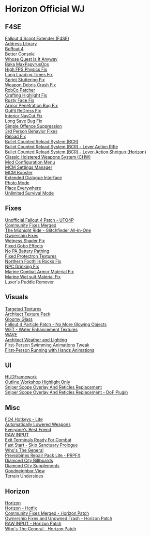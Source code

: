 # Horizon Official WJ

## F4SE
[Fallout 4 Script Extender (F4SE)](https://www.nexusmods.com/fallout4/mods/42147)\
[Address Library](https://www.nexusmods.com/fallout4/mods/47327)\
[Buffout 4](https://www.nexusmods.com/fallout4/mods/47359)\
[Better Console](https://www.nexusmods.com/fallout4/mods/26582)\
[Whose Quest Is It Anyway](https://www.nexusmods.com/fallout4/mods/51979)\
[Baka MaxPapyrusOps](https://www.nexusmods.com/fallout4/mods/73774)\
[High FPS Physics Fix](https://www.nexusmods.com/fallout4/mods/44798)\
[Long Loading Times Fix](https://www.nexusmods.com/fallout4/mods/73469)\
[Sprint Stuttering Fix](https://www.nexusmods.com/fallout4/mods/47760)\
[Weapon Debris Crash Fix](https://www.nexusmods.com/fallout4/mods/48078)\
[RobCo Patcher](https://www.nexusmods.com/fallout4/mods/69798)\
[Crafting Highlight Fix](https://www.nexusmods.com/fallout4/mods/27479)\
[Rusty Face Fix](https://www.nexusmods.com/fallout4/mods/31028)\
[Armor Penetration Bug Fix](https://www.nexusmods.com/fallout4/mods/73849)\
[Outfit ReDress Fix](https://www.nexusmods.com/fallout4/mods/72657)\
[Interior NavCut Fix](https://www.nexusmods.com/fallout4/mods/72904)\
[Long Save Bug Fix](https://www.nexusmods.com/fallout4/mods/68681)\
[Simple Offence Suppression](https://www.nexusmods.com/fallout4/mods/75292)\
[3rd Person Behavior Fixes](https://www.nexusmods.com/fallout4/mods/69243)\
[Reload Fix](https://www.nexusmods.com/fallout4/mods/68931)\
[Bullet Counted Reload System (BCR)](https://www.nexusmods.com/fallout4/mods/41178)\
[Bullet Counted Reload System (BCR) - Lever Action Rifle](https://www.nexusmods.com/fallout4/mods/41178)\
[Bullet Counted Reload System (BCR) - Lever-Action Shotgun (Horizon)](https://www.nexusmods.com/fallout4/mods/45120)\
[Classic Holstered Weapons System (CHW)](https://www.nexusmods.com/fallout4/mods/46101)\
[Mod Configuration Menu](https://www.nexusmods.com/fallout4/mods/21497)\
[MCM Settings Manager](https://www.nexusmods.com/fallout4/mods/56195)\
[MCM Booster](https://www.nexusmods.com/fallout4/mods/56997)\
[Extended Dialogue Interface](https://www.nexusmods.com/fallout4/mods/27216)\
[Photo Mode](https://www.nexusmods.com/fallout4/mods/49997)\
[Place Everywhere](https://www.nexusmods.com/fallout4/mods/9424)\
[Unlimited Survival Mode](https://www.nexusmods.com/fallout4/mods/26163)

## Fixes
[Unofficial Fallout 4 Patch - UFO4P](https://www.nexusmods.com/fallout4/mods/4598)\
[Community Fixes Merged](https://www.nexusmods.com/fallout4/mods/74945)\
[The Midnight Ride - Glitchfinder All-In-One](https://www.nexusmods.com/fallout4/mods/74949)\
[Ownership Fixes](https://www.nexusmods.com/fallout4/mods/56885)\
[Wetness Shader Fix](https://www.nexusmods.com/fallout4/mods/23389)\
[Fixed Gobo Effects](https://www.nexusmods.com/fallout4/mods/27445)\
[No PA Battery Pathing](https://www.nexusmods.com/fallout4/mods/33080)\
[Fixed Protectron Textures](https://www.nexusmods.com/fallout4/mods/27144)\
[Northern Foothills Rocks Fix](https://www.nexusmods.com/fallout4/mods/70237)\
[NPC Drinking Fix](https://www.nexusmods.com/fallout4/mods/53980)\
[Marine Combat Armor Material Fix](https://www.nexusmods.com/fallout4/mods/19854)\
[Marine Wet suit Material Fix](https://www.nexusmods.com/fallout4/mods/19843)\
[Luxor's Puddle Remover](https://www.nexusmods.com/fallout4/mods/61388)

## Visuals
[Targeted Textures](https://www.nexusmods.com/fallout4/mods/62958)\
[Architect Texture Pack](https://www.nexusmods.com/fallout4/mods/17374)\
[Gloomy Glass](https://www.nexusmods.com/fallout4/mods/62518)\
[Fallout 4 Particle Patch - No More Glowing Objects](https://www.nexusmods.com/fallout4/mods/68599)\
[WET - Water Enhancement Textures](https://www.nexusmods.com/fallout4/mods/20775)\
[WAVE](https://www.nexusmods.com/fallout4/mods/41568)\
[Architect Weather and Lighting](https://www.nexusmods.com/fallout4/mods/17374)\
[First-Person Swimming Animations Tweak](https://www.nexusmods.com/fallout4/mods/64795)\
[First-Person Running with Hands Animations](https://www.nexusmods.com/fallout4/mods/62240)

## UI
[HUDFramework](https://www.nexusmods.com/fallout4/mods/20309)\
[Outline Workshop Highlight Only](https://www.nexusmods.com/fallout4/mods/69363)\
[Sniper Scope Overlay And Reticles Replacement](https://www.nexusmods.com/fallout4/mods/29922)\
[Sniper Scope Overlay And Reticles Replacement - DoF Plugin](https://www.nexusmods.com/fallout4/mods/29922)

## Misc
[FO4 Hotkeys - Lite](https://www.nexusmods.com/fallout4/mods/11664)\
[Automatically Lowered Weapons](https://www.nexusmods.com/fallout4/mods/20093)\
[Everyone's Best Friend](https://www.nexusmods.com/fallout4/mods/13459)\
[RAW INPUT](https://www.nexusmods.com/fallout4/mods/27019)\
[Exit Terminals Ready For Combat](https://www.nexusmods.com/fallout4/mods/44107)\
[Fast Start - Skip Sanctuary Prologue](https://www.nexusmods.com/fallout4/mods/57101)\
[Who's The General](https://www.nexusmods.com/fallout4/mods/59019)\
[Previsibines Repair Pack Lite - PRPFX](https://www.nexusmods.com/fallout4/mods/64405)\
[Diamond City Billboards](https://www.nexusmods.com/fallout4/mods/71990)\
[Diamond City Supplements](https://www.nexusmods.com/fallout4/mods/75054)\
[Goodneighbor View](https://www.nexusmods.com/fallout4/mods/72021)\
[Terrain Undersides](https://www.nexusmods.com/fallout4/mods/50837)

## Horizon
[Horizon](https://www.nexusmods.com/fallout4/mods/17374)\
[Horizon - Hotfix](https://www.nexusmods.com/fallout4/mods/17374)\
[Community Fixes Merged - Horizon Patch](https://www.nexusmods.com/fallout4/mods/69033)\
[Ownership Fixes and Unowned Trash - Horizon Patch](https://www.nexusmods.com/fallout4/mods/69033)\
[RAW INPUT - Horizon Patch](https://www.nexusmods.com/fallout4/mods/69033)\
[Who's The General - Horizon Patch](https://www.nexusmods.com/fallout4/mods/69033)